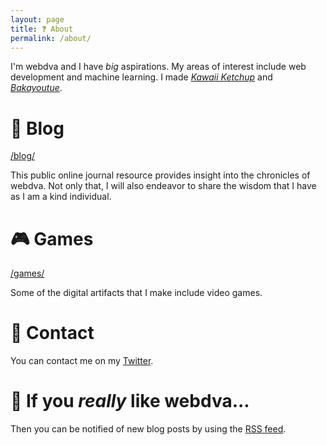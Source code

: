 ```yaml
---
layout: page
title: ❓ About
permalink: /about/
---
```


I'm webdva and I have *big* aspirations. My areas of interest include web development and machine learning. I made [*Kawaii Ketchup*](https://webdva.itch.io/kawaii-ketchup) and [*Bakayoutue*](http://www.bakayoutube.com/).

# 📜 Blog

[/blog/](/blog/)

This public online journal resource provides insight into the chronicles of webdva. Not only that, I will also endeavor to share the wisdom that I have as I am a kind individual.

# 🎮 Games

[/games/](/games/)

Some of the digital artifacts that I make include video games.

# 📇 Contact

You can contact me on my [Twitter](https://www.twitter.com/webDva).

# 📡 If you *really* like webdva...

Then you can be notified of new blog posts by using the [RSS feed](/feed.xml).